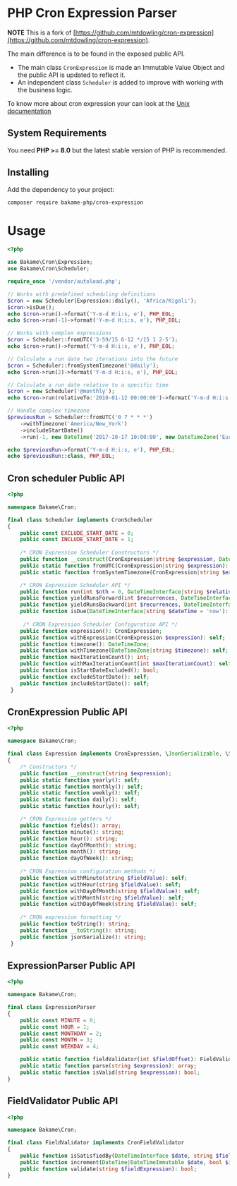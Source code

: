 PHP Cron Expression Parser
==========================

**NOTE** This is a fork of [https://github.com/mtdowling/cron-expression](https://github.com/mtdowling/cron-expression).  

The main difference is to be found in the exposed public API.

- The main class `CronExpression` is made an Immutable Value Object and the public API is updated to reflect it.
- An independent class `Scheduler` is added to improve with working with the business logic.

To know more about cron expression your can look at the [Unix documentation](https://www.unix.com/man-page/linux/5/crontab/)

## System Requirements

You need **PHP >= 8.0** but the latest stable version of PHP is recommended.

## Installing

Add the dependency to your project:

```bash
composer require bakame-php/cron-expression
```

Usage
=====

```php
<?php

use Bakame\Cron\Expression;
use Bakame\Cron\Scheduler;

require_once '/vendor/autoload.php';

// Works with predefined scheduling definitions
$cron = new Scheduler(Expression::daily(), 'Africa/Kigali');
$cron->isDue();
echo $cron->run()->format('Y-m-d H:i:s, e'), PHP_EOL;
echo $cron->run(-1)->format('Y-m-d H:i:s, e'), PHP_EOL;

// Works with complex expressions
$cron = Scheduler::fromUTC('3-59/15 6-12 */15 1 2-5');
echo $cron->run()->format('Y-m-d H:i:s, e'), PHP_EOL;

// Calculate a run date two iterations into the future
$cron = Scheduler::fromSystemTimezone('@daily');
echo $cron->run(2)->format('Y-m-d H:i:s, e'), PHP_EOL;

// Calculate a run date relative to a specific time
$cron = new Scheduler('@monthly');
echo $cron->run(relativeTo:'2010-01-12 00:00:00')->format('Y-m-d H:i:s, e'), PHP_EOL;

// Handle complex timezone
$previousRun = Scheduler::fromUTC('0 7 * * *')
    ->withTimezone('America/New_York')
    ->includeStartDate()
    ->run(-1, new DateTime('2017-10-17 10:00:00', new DateTimeZone('Europe/London')));

echo $previousRun->format('Y-m-d H:i:s, e'), PHP_EOL;
echo $previousRun::class, PHP_EOL;
```

## Cron scheduler Public API

```php
<?php

namespace Bakame\Cron;

final class Scheduler implements CronScheduler
{
    public const EXCLUDE_START_DATE = 0;
    public const INCLUDE_START_DATE = 1;
    
    /* CRON Expression Scheduler Constructors */
    public function __construct(CronExpression|string $expression, DateTimeZone|string|null $timezone = null, int $startDatePresence = self::EXCLUDE_START_DATE, int $maxIterationCount = 1000);
    public static function fromUTC(CronExpression|string $expression): self;
    public static function fromSystemTimezone(CronExpression|string $expression): self;

    /* CRON Expression Scheduler API */
    public function run(int $nth = 0, DateTimeInterface|string $relativeTo = 'now'): DateTimeImmutable;
    public function yieldRunsForward(int $recurrences, DateTimeInterface|string $relativeTo = 'now'): Generator;
    public function yieldRunsBackward(int $recurrences, DateTimeInterface|string $relativeTo = 'now'): Generator;
    public function isDue(DateTimeInterface|string $dateTime = 'now'): bool;
    
     /* CRON Expression Scheduler Configuration API */
    public function expression(): CronExpression;
    public function withExpression(CronExpression $expression): self;
    public function timezone(): DateTimeZone;
    public function withTimezone(DateTimeZone|string $timezone): self;
    public function maxIterationCount(): int;
    public function withMaxIterationCount(int $maxIterationCount): self;
    public function isStartDateExcluded(): bool;
    public function excludeStartDate(): self;
    public function includeStartDate(): self;
 }
```

## CronExpression Public API

```php
<?php

namespace Bakame\Cron;

final class Expression implements CronExpression, \JsonSerializable, \Stringable
{
    /* Constructors */
    public function __construct(string $expression);
    public static function yearly(): self;
    public static function monthly(): self;
    public static function weekly(): self;
    public static function daily(): self;
    public static function hourly(): self;

    /* CRON Expression getters */
    public function fields(): array;
    public function minute(): string;
    public function hour(): string;
    public function dayOfMonth(): string;
    public function month(): string;
    public function dayOfWeek(): string;
    
    /* CRON Expression configuration methods */
    public function withMinute(string $fieldValue): self;
    public function withHour(string $fieldValue): self;
    public function withDayOfMonth(string $fieldValue): self;
    public function withMonth(string $fieldValue): self;
    public function withDayOfWeek(string $fieldValue): self;
    
    /* CRON expression formatting */
    public function toString(): string;
    public function __toString(): string;
    public function jsonSerialize(): string;
 }
```

## ExpressionParser Public API

```php
<?php

namespace Bakame\Cron;

final class ExpressionParser
{
    public const MINUTE = 0;
    public const HOUR = 1;
    public const MONTHDAY = 2;
    public const MONTH = 3;
    public const WEEKDAY = 4;

    public static function fieldValidator(int $fieldOffset): FieldValidator;
    public static function parse(string $expression): array;
    public static function isValid(string $expression): bool;
}
```

## FieldValidator Public API

```php
<?php

namespace Bakame\Cron;

final class FieldValidator implements CronFieldValidator
{
    public function isSatisfiedBy(DateTimeInterface $date, string $fieldExpression): bool;
    public function increment(DateTime|DateTimeImmutable $date, bool $invert = false, string $parts = null): DateTime|DateTimeImmutable;
    public function validate(string $fieldExpression): bool;
}
```
